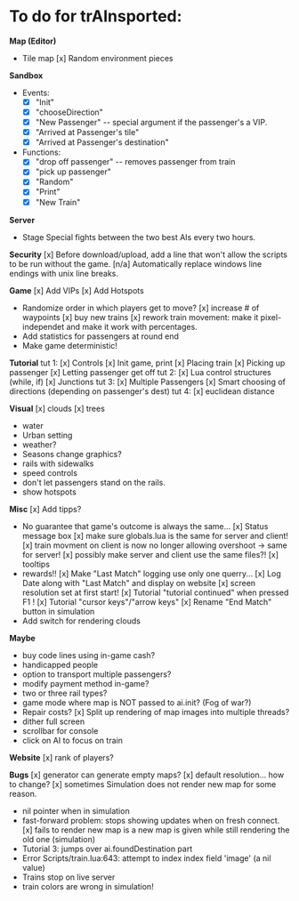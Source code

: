 
To do for trAInsported:
=========================

**Map (Editor)**
- Tile map
[x] Random environment pieces

**Sandbox**
- Events:
	-[x] "Init"
	-[x] "chooseDirection"
	-[x] "New Passenger"	-- special argument if the passenger's a VIP.
	-[x] "Arrived at Passenger's tile"
	-[x] "Arrived at Passenger's destination"
- Functions:
	-[x] "drop off passenger"		-- removes passenger from train
	-[x] "pick up passenger"
	-[x] "Random"
	-[x] "Print"
	-[x] "New Train"

**Server**
- Stage Special fights between the two best AIs every two hours.

**Security**
[x] Before download/upload, add a line that won't allow the scripts to be run without the game.
[n/a] Automatically replace windows line endings with unix line breaks.

**Game**
[x]	Add VIPs
[x]	Add Hotspots
- Randomize order in which players get to move?
[x] increase # of waypoints
[x] buy new trains
[x] rework train movement: make it pixel-independet and make it work with percentages.
- Add statistics for passengers at round end
- Make game deterministic!

**Tutorial**
tut 1: 
[x] Controls
[x] Init game, print
[x] Placing train
[x] Picking up passenger
[x] Letting passenger get off
tut 2:
[x] Lua control structures (while, if)
[x] Junctions
tut 3:
[x] Multiple Passengers
[x] Smart choosing of directions (depending on passenger's dest)
tut 4:
[x] euclidean distance

**Visual**
[x]	clouds
[x] trees
- water
- Urban setting
- weather?
- Seasons change graphics?
- rails with sidewalks
- speed controls
- don't let passengers stand on the rails.
- show hotspots

**Misc**
[x] Add tipps?
- No guarantee that game's outcome is always the same...
[x] Status message box
[x] make sure globals.lua is the same for server and client!
[x] train movment on client is now no longer allowing overshoot -> same for server!
[x] possibly make server and client use the same files?!
[x] tooltips
- rewards!!
[x] Make "Last Match" logging use only one querry...
[x] Log Date along with "Last Match" and display on website
[x] screen resolution set at first start!
[x] Tutorial "tutorial continued" when pressed F1 !
[x] Tutorial "cursor keys"/"arrow keys"
[x] Rename "End Match" button in simulation
- Add switch for rendering clouds

**Maybe**
- buy code lines using in-game cash?
- handicapped people
- option to transport multiple passengers?
- modify payment method in-game?
- two or three rail types?
- game mode where map is NOT passed to ai.init? (Fog of war?)
- Repair costs?
[x] Split up rendering of map images into multiple threads?
- dither full screen
- scrollbar for console
- click on AI to focus on train

**Website**
[x] rank of players?

**Bugs**
[x] generator can generate empty maps?
[x] default resolution... how to change?
[x] sometimes Simulation does not render new map for some reason.
- nil pointer when in simulation
- fast-forward problem: stops showing updates when on fresh connect.
[x] fails to render new map is a new map is given while still rendering the old one (simulation)
- Tutorial 3: jumps over ai.foundDestination part
- Error Scripts/train.lua:643: attempt to index index field 'image' (a nil value)
- Trains stop on live server
- train colors are wrong in simulation!
